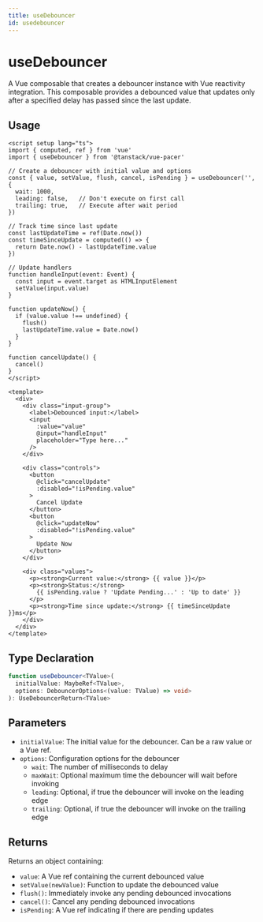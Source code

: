 ```yaml
---
title: useDebouncer
id: usedebouncer
---
```


# useDebouncer

A Vue composable that creates a debouncer instance with Vue reactivity integration. This composable provides a debounced value that updates only after a specified delay has passed since the last update.

## Usage

```vue
<script setup lang="ts">
import { computed, ref } from 'vue'
import { useDebouncer } from '@tanstack/vue-pacer'

// Create a debouncer with initial value and options
const { value, setValue, flush, cancel, isPending } = useDebouncer('', {
  wait: 1000,
  leading: false,   // Don't execute on first call
  trailing: true,   // Execute after wait period
})

// Track time since last update
const lastUpdateTime = ref(Date.now())
const timeSinceUpdate = computed(() => {
  return Date.now() - lastUpdateTime.value
})

// Update handlers
function handleInput(event: Event) {
  const input = event.target as HTMLInputElement
  setValue(input.value)
}

function updateNow() {
  if (value.value !== undefined) {
    flush()
    lastUpdateTime.value = Date.now()
  }
}

function cancelUpdate() {
  cancel()
}
</script>

<template>
  <div>
    <div class="input-group">
      <label>Debounced input:</label>
      <input 
        :value="value"
        @input="handleInput"
        placeholder="Type here..."
      />
    </div>

    <div class="controls">
      <button 
        @click="cancelUpdate"
        :disabled="!isPending.value"
      >
        Cancel Update
      </button>
      <button 
        @click="updateNow"
        :disabled="!isPending.value"
      >
        Update Now
      </button>
    </div>

    <div class="values">
      <p><strong>Current value:</strong> {{ value }}</p>
      <p><strong>Status:</strong> 
        {{ isPending.value ? 'Update Pending...' : 'Up to date' }}
      </p>
      <p><strong>Time since update:</strong> {{ timeSinceUpdate }}ms</p>
    </div>
  </div>
</template>
```

## Type Declaration

```ts
function useDebouncer<TValue>(
  initialValue: MaybeRef<TValue>,
  options: DebouncerOptions<(value: TValue) => void>
): UseDebouncerReturn<TValue>
```

## Parameters

- `initialValue`: The initial value for the debouncer. Can be a raw value or a Vue ref.
- `options`: Configuration options for the debouncer
  - `wait`: The number of milliseconds to delay
  - `maxWait`: Optional maximum time the debouncer will wait before invoking
  - `leading`: Optional, if true the debouncer will invoke on the leading edge
  - `trailing`: Optional, if true the debouncer will invoke on the trailing edge

## Returns

Returns an object containing:
- `value`: A Vue ref containing the current debounced value
- `setValue(newValue)`: Function to update the debounced value
- `flush()`: Immediately invoke any pending debounced invocations
- `cancel()`: Cancel any pending debounced invocations
- `isPending`: A Vue ref indicating if there are pending updates
